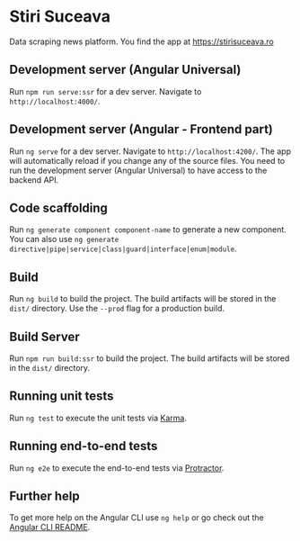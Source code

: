 # Stiri Suceava

Data scraping news platform. You find the app at https://stirisuceava.ro

## Development server (Angular Universal)

Run `npm run serve:ssr` for a dev server. Navigate to `http://localhost:4000/`.

## Development server (Angular - Frontend part)

Run `ng serve` for a dev server. Navigate to `http://localhost:4200/`. The app will automatically reload if you change any of the source files. You need to run the development server (Angular Universal) to have access to the backend API.

## Code scaffolding

Run `ng generate component component-name` to generate a new component. You can also use `ng generate directive|pipe|service|class|guard|interface|enum|module`.

## Build

Run `ng build` to build the project. The build artifacts will be stored in the `dist/` directory. Use the `--prod` flag for a production build.

## Build Server

Run `npm run build:ssr` to build the project. The build artifacts will be stored in the `dist/` directory.

## Running unit tests

Run `ng test` to execute the unit tests via [Karma](https://karma-runner.github.io).

## Running end-to-end tests

Run `ng e2e` to execute the end-to-end tests via [Protractor](http://www.protractortest.org/).

## Further help

To get more help on the Angular CLI use `ng help` or go check out the [Angular CLI README](https://github.com/angular/angular-cli/blob/master/README.md).
